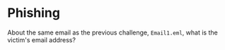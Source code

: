 # Phishing

About the same email as the previous challenge, `Email1.eml`, what is the victim's email address?
